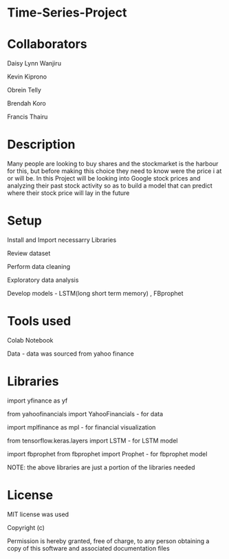 # Time-Series-Project

# Collaborators

Daisy Lynn Wanjiru

Kevin Kiprono

Obrein Telly

Brendah Koro

Francis Thairu

# Description

Many people are looking to buy shares and the stockmarket is the harbour for this, but before making this choice they need to know were the price i at or will be. In this Project will be looking into Google stock prices and analyzing their past stock  activity so as to build a model that can predict where their stock price will lay in the future

# Setup

Install and Import necessarry Libraries

Review dataset

Perform data cleaning

Exploratory data analysis

Develop models - LSTM(long short term memory) , FBprophet

# Tools used

Colab Notebook

Data - data was sourced from yahoo finance

# Libraries

import yfinance as yf

from yahoofinancials import YahooFinancials - for data

import mplfinance as mpl - for financial visualization

from tensorflow.keras.layers import LSTM - for LSTM model

import fbprophet
from fbprophet import Prophet - for fbprophet model

NOTE: the above libraries are just a portion of the libraries needed

# License

MIT license was used

Copyright (c)

Permission is hereby granted, free of charge, to any person obtaining a copy of this software and associated documentation files
